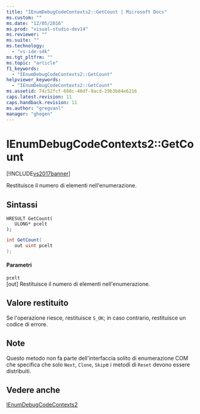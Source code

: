 ```yaml
---
title: "IEnumDebugCodeContexts2::GetCount | Microsoft Docs"
ms.custom: ""
ms.date: "12/05/2016"
ms.prod: "visual-studio-dev14"
ms.reviewer: ""
ms.suite: ""
ms.technology: 
  - "vs-ide-sdk"
ms.tgt_pltfrm: ""
ms.topic: "article"
f1_keywords: 
  - "IEnumDebugCodeContexts2::GetCount"
helpviewer_keywords: 
  - "IEnumDebugCodeContexts2::GetCount"
ms.assetid: 74c52fcf-688c-40df-9acd-29b3b84e6216
caps.latest.revision: 11
caps.handback.revision: 11
ms.author: "gregvanl"
manager: "ghogen"
---
```

# IEnumDebugCodeContexts2::GetCount
[!INCLUDE[vs2017banner](../../../code-quality/includes/vs2017banner.md)]

Restituisce il numero di elementi nell'enumerazione.  
  
## Sintassi  
  
```cpp#  
HRESULT GetCount(  
   ULONG* pcelt  
);  
```  
  
```c#  
int GetCount(  
   out uint pcelt  
);  
```  
  
#### Parametri  
 `pcelt`  
 \[out\]  Restituisce il numero di elementi nell'enumerazione.  
  
## Valore restituito  
 Se l'operazione riesce, restituisce `S_OK`; in caso contrario, restituisce un codice di errore.  
  
## Note  
 Questo metodo non fa parte dell'interfaccia solito di enumerazione COM che specifica che solo `Next`, `Clone`, `Skip`e i metodi di `Reset` devono essere distribuiti.  
  
## Vedere anche  
 [IEnumDebugCodeContexts2](../../../extensibility/debugger/reference/ienumdebugcodecontexts2.md)